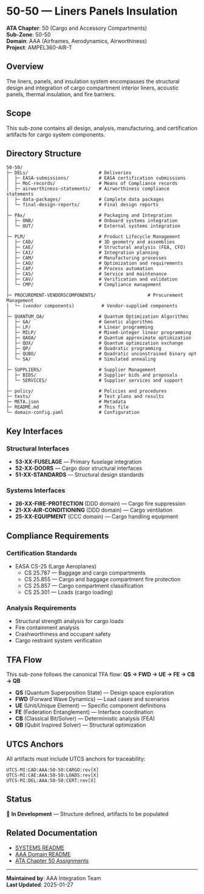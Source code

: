 # 50-50 — Liners Panels Insulation

**ATA Chapter**: 50 (Cargo and Accessory Compartments)  
**Sub-Zone**: 50-50  
**Domain**: AAA (Airframes, Aerodynamics, Airworthiness)  
**Project**: AMPEL360-AIR-T

## Overview

The liners, panels, and insulation system encompasses the structural design and integration of cargo compartment interior liners, acoustic panels, thermal insulation, and fire barriers.

## Scope

This sub-zone contains all design, analysis, manufacturing, and certification artifacts for cargo system components.

## Directory Structure

```
50-50/
├─ DELs/                          # Deliveries
│  ├─ EASA-submissions/           # EASA certification submissions
│  ├─ MoC-records/                # Means of Compliance records
│  ├─ airworthiness-statements/   # Airworthiness compliance statements
│  ├─ data-packages/              # Complete data packages
│  └─ final-design-reports/       # Final design reports
│
├─ PAx/                           # Packaging and Integration
│  ├─ ONB/                        # Onboard systems integration
│  └─ OUT/                        # External systems integration
│
├─ PLM/                           # Product Lifecycle Management
│  ├─ CAD/                        # 3D geometry and assemblies
│  ├─ CAE/                        # Structural analysis (FEA, CFD)
│  ├─ CAI/                        # Integration planning
│  ├─ CAM/                        # Manufacturing processes
│  ├─ CAO/                        # Optimization and requirements
│  ├─ CAP/                        # Process automation
│  ├─ CAS/                        # Service and maintenance
│  ├─ CAV/                        # Verification and validation
│  └─ CMP/                        # Compliance management
│
├─ PROCUREMENT-VENDORSCOMPONENTS/                   # Procurement Management
│  └─ (vendor components)          # Vendor-supplied components
│
├─ QUANTUM_OA/                    # Quantum Optimization Algorithms
│  ├─ GA/                         # Genetic algorithms
│  ├─ LP/                         # Linear programming
│  ├─ MILP/                       # Mixed-integer linear programming
│  ├─ QAOA/                       # Quantum approximate optimization
│  ├─ QOX/                        # Quantum optimization exchange
│  ├─ QP/                         # Quadratic programming
│  ├─ QUBO/                       # Quadratic unconstrained binary opt
│  └─ SA/                         # Simulated annealing
│
├─ SUPPLIERS/                     # Supplier Management
│  ├─ BIDS/                       # Supplier bids and proposals
│  └─ SERVICES/                   # Supplier services and support
│
├─ policy/                        # Policies and procedures
├─ tests/                         # Test plans and results
├─ META.json                      # Metadata
├─ README.md                      # This file
└─ domain-config.yaml             # Configuration
```

## Key Interfaces

### Structural Interfaces
- **53-XX-FUSELAGE** — Primary fuselage integration
- **52-XX-DOORS** — Cargo door structural interfaces
- **51-XX-STANDARDS** — Structural design standards

### Systems Interfaces
- **26-XX-FIRE-PROTECTION** (DDD domain) — Cargo fire suppression
- **21-XX-AIR-CONDITIONING** (DDD domain) — Cargo ventilation
- **25-XX-EQUIPMENT** (CCC domain) — Cargo handling equipment

## Compliance Requirements

### Certification Standards
- EASA CS-25 (Large Aeroplanes)
  - CS 25.787 — Baggage and cargo compartments
  - CS 25.855 — Cargo and baggage compartment fire protection
  - CS 25.857 — Cargo compartment classification
  - CS 25.301 — Loads (cargo loading)

### Analysis Requirements
- Structural strength analysis for cargo loads
- Fire containment analysis
- Crashworthiness and occupant safety
- Cargo restraint system verification

## TFA Flow

This sub-zone follows the canonical TFA flow:
**QS → FWD → UE → FE → CB → QB**

- **QS** (Quantum Superposition State) — Design space exploration
- **FWD** (Forward Wave Dynamics) — Load cases and scenarios
- **UE** (Unit/Unique Element) — Specific component definitions
- **FE** (Federation Entanglement) — Interface coordination
- **CB** (Classical Bit/Solver) — Deterministic analysis (FEA)
- **QB** (Qubit Inspired Solver) — Structural optimization

## UTCS Anchors

All artifacts must include UTCS anchors for traceability:
```
UTCS-MI:CAD:AAA:50-50:CARGO:rev[X]
UTCS-MI:CAE:AAA:50-50:LOADS:rev[X]
UTCS-MI:DEL:AAA:50-50:CERT:rev[X]
```

## Status

🚧 **In Development** — Structure defined, artifacts to be populated

## Related Documentation

- [SYSTEMS README](../README.md)
- [AAA Domain README](../../README.md)
- [ATA Chapter 50 Assignments](../../../../../1-DIMENSIONS/CANONICAL-TAXONOMY/ata-chapters.csv)

---

**Maintained by**: AAA Integration Team  
**Last Updated**: 2025-01-27
